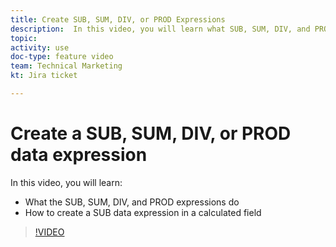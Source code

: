 ```yaml
---
title: Create SUB, SUM, DIV, or PROD Expressions
description:  In this video, you will learn what SUB, SUM, DIV, and PROD expressions do and how to create a SUB data expression in a calculated field in [!DNL Adobe Workfront].
topic: 
activity: use
doc-type: feature video
team: Technical Marketing
kt: Jira ticket 

---
```

# Create a SUB, SUM, DIV, or PROD data expression

In this video, you will learn:

* What the SUB, SUM, DIV, and PROD expressions do
* How to create a SUB data expression in a calculated field

>[!VIDEO](https://video.tv.adobe.com/v/335177/?quality=12)
